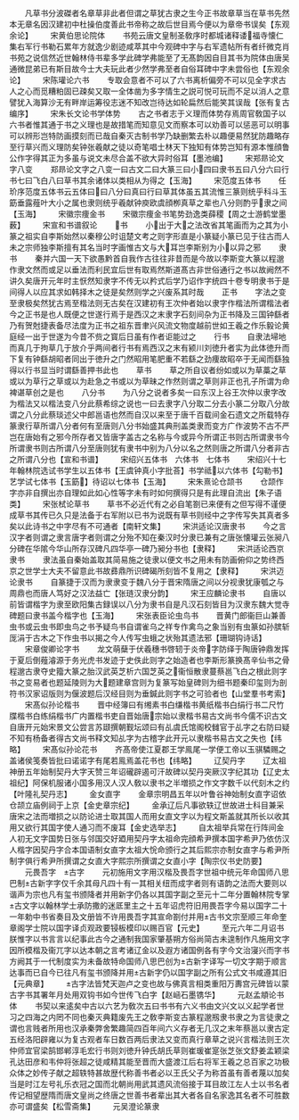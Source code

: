 <!-- { "loadSidebar": true } -->
　　凡草书分波磔者名章草非此者但谓之草犹古隶之生今正书故章草当在草书先然本无章名因汉建初中杜操伯度善此书帝称之故后世目焉今便以为章帝书误矣【东观余论】
　　宋黄伯思论院体
　　书苑云唐文皇制圣敎序时都城诸释诿福寺懐仁集右军行书勒石累年方就逸少剧迹咸萃其中今观碑中字与右军遗帖所有者纤微克肖书苑之说信然近世翰林侍书辈多学此碑学弗能至了无髙韵因自目其书为院体由唐吴通微昆弟已有斯目故今士大夫玩此者少然学弗至者自俗耳碑中字未尝俗也【东观余论】
　　宋陈瓘论六书
　　专取会意者不可以了六书离析偏旁不可以见全字求古人之心而觅糟粕固已疎矣又取一全体凿为多字情生之説可悦可玩而不足以消人之意譬犹入海算沙无有畔岸运筹役志迷不知改岂待达如轮扁然后能笑其误哉【张有复古编序】
　　宋朱长文论书学体势
　　古之书者志于义理而体势存焉周官敎国子以六书者惟其通于书之义理也是故措笔而知意见文而察本可以劝善可以惩恶可以明事可以辨形岂特防画摸刻而已哉自秦灭古制书学乃缺删繁去朴以趣便易然犹防趣略存至行草兴而义理防矣钟张羲献之徒以奇笔唱士林天下独知有体势岂知有源本惟顔鲁公作字得其正为多虽与说文未尽合盖不欲大异时俗耳【墨池编】
　　宋郑昻论文字八变
　　郑昻论文字之八变一曰古文二曰大篆三曰小四曰隶书五曰八分六曰行书七曰飞白八曰草书其余诸体以类相从为得之【玉海】
　　宋范度五体书
　　任玠序范度五体书云五体曰曰八分曰真曰行曰草其体虽五其流惟三篆则统乎科斗玉筯垂露薤叶大小之属也隶则统乎羲献钟庾欧虞顔栁真草之辈也八分则酌乎隶之间【玉海】
　　宋徽宗痩金书
　　宋徽宗痩金书笔势劲逸类薛稷【周之士游鹤堂墨薮】
　　宋宣和书谱叙论
　　书
　　小出于大之法改省其笔画而为之其为小篆之祖实自李斯始然以秦穆公时诅楚文考之则字形直是小篆疑小篆已见于往古而人未之宗师独李斯擅有其名当时字画惟古文与大耳岂李斯别为小以异之邪
　　隶书
　　秦并六国一天下欲愚黔首自我作古往往非昔而是今故以李斯变大篆以程邈作隶文然而或足以垂法而利民宜后世有取焉然斯道髙古非世俗通行之书以故阙然不讲久矣唐开元年时主恹然知隶字不传无以矜式后学乃诏作字统四十卷专明隶书于是间得人以应其求如韩择木之徒是矣然则学之兴废系其时哉
　　正书
　　字法之变至隶极矣然犹古焉至楷法则无古矣在汉建初有王次仲者始以隶字作楷法所谓楷法者今之正书是也人既便之世遂行焉于是西汉之末隶字石刻间杂为正书降及三国钟繇者乃有贺尅捷表备尽法度为正书之祖东晋聿兴风流文物度越前世如王羲之作乐毅论黄庭经一出于世遂为今昔不赀之寳后日虽有作者讵能过之
　　行书
　　自隶法埽地而真几于拘草几于放介乎两间者行书有焉西汉之末有颍川刘徳升者实为此体徳升而下复有钟繇胡昭者同出于徳升之门然昭用笔肥重不若繇之劲痩故昭卒于无闻而繇独得以行书显当时谓繇善押书此也
　　草书
　　草之所自议者纷如或以为草藁之草或以为草行之草或以为赴急之书或以为草昧之作然则谓之草则非正也孔子所谓为命裨谌草创之是也
　　八分书
　　为八分之说者多矣一曰东汉上谷王次仲以隶字改为楷法又以楷法变八分此蔡希综之说也一曰去隶字八分取二分去小篆二分取八分故谓之八分此蔡琰述父中郎邕语也然而自汉以来至于唐千百载间金石遗文之所载特存篆隶行草所谓八分者何有至唐则八分书始盛其典刑盖类隶而变方广作波势不古不严岂在唐始有之邪今所存者又皆唐字盖古之名称与今或异今所谓正书则古所谓隶书今所谓隶书则古所谓八分至唐则犹有隶书中别为八分以名之然则唐之所谓八分者非古之所谓八分也【宣和书谱】
　　宋绍兴五体书　六体书　七体书
　　宋绍兴十七年翰林院选试书学生以五体书【王虞钟真小字批荅】书学祗以六体书【勾勒书】艺学试七体书【玉筯】待诏以七体书【玉海】
　　宋朱熹论仓颉书
　　仓颉作字亦非自撰出亦自理如此如心性等字未有时如何撰得只是有此理自流出【朱子语类】
　　宋张栻论草书
　　草书不必近代有之必自笔劄已来便有之但写得不谨便成草书其传已久只是法备于右军附以已书为说既有草书则经中之字传写失其真者多矣以此诗书之中字尽有不可通者【南轩文集】
　　宋洪适论汉唐隶书
　　今之言汉字者则谓之隶言唐字者则谓之分殆不知在秦汉时分隶已兼有之唐张懐瓘云张昶八分碑在华隂今华山所存汉碑凡四华亭一碑乃昶分书也【隶释】
　　宋洪适论西京隶书
　　隶法虽自秦始盖取其简易施之徒隶以便文书之用未有防画俯仰之势终西京之世学士大夫不留意此书故彞鼎所识碑碣所刻皆不复用之【隶释】
　　宋洪迈论隶书
　　自篆捷于汉而为隶隶变于魏八分于晋宋隋唐之间以分视隶犹康瓠之与周鼎也而唐人笃好之汉法益亡【张琏汉隶分韵】
　　宋王应麟论隶书
　　自唐以前皆谓楷字为隶至欧阳集古録误以八分为隶书自是凡汉石刻皆目为汉隶东魏大觉寺碑题曰隶书盖今楷字也【玉海】
　　宋张表臣论虫鸟书
　　晋黄门郎衞巨山兼善虫书或云虫书即虫鸟之书予疑鸟书自谓雀乌之祥专作禽鸟之象当别有虫篆如孙膑斩厐涓于古木之下作虫书以揭之今人传写虫蛾之状殆其遗法邪【珊瑚钩诗话】
　　宋章俊卿论字书
　　龙文萌蘖于伏羲穗书啓轫于炎帝字防绎于陶唐钟鼎发挥于夏后倒薤濬源于务光虎书发迹于史佚此则字之始造者也李斯形篆换髙辛仙书之骨程邈古隶夺史籀大篆之胎汉武英芝析六国芝英之衞恒散隶蔓蔡邕飞白之根此则字书之变易者也题延陵则为大题建章宫则为复篆写始皇碑则为细书题秦印玺则为剖符书汉家诏版则为偃波题后汉经目则为垂鍼此则字书之可验者也【山堂羣书考索】
　　宋髙似孙论楷书
　　晋中经簿曰有缃素书白缣楷书黄纸楷书白绢行书二尺竹牒楷书白练绢楷书广内置楷书吏自晋始唐宗始以隶楷书易古文尚书今儒不识古文自唐开元始宋景文公尝言苏颋撰朝觐坛颂曰有乩虞氏馆阁校雠官于乩字之右防曰疑不知有杨备者得古文尚书释文知乩字为古稽字此开元以隶楷书易古文之失也【纬略】
　　宋髙似孙论花书
　　齐髙帝使江夏郡王学鳯尾一学便工帝以玉骐驎赐之盖诸侯笺奏皆批曰诺诺字有尾若鳯焉盖花书也【纬略】
　　辽契丹字
　　辽太祖神册五年始制契丹大字天赞三年诏礲辟遏可汗故碑以契丹突厥汉字纪其功【辽史太祖纪】阿保机服诸小国多用汉人汉人敎以隶书之半増损之作文字数千以代刻木之约【叶隆礼契丹志】
　　金女直字
　　金章宗明昌五年以叶鲁谷神始制女直字诏依仓颉立庙例祠于上京【金史章宗纪】
　　金承辽后凡事欲轶辽世故进士科目兼采唐宋之法而増损之以防论进士取其国人而用女直文字以为程文斯盖就其所长以收其用又欲行其国字使人通习而不废耳【金史选举志】
　　自太祖举兵常在行阵间金人初无文字国势日张与邻国交好廼用契丹字太祖命完顔希尹撰本国字希尹乃依仿汉人楷字因契丹字合本国语制女直字太祖大恱命颁行之其后熙宗亦制女直字与希尹所制字俱行希尹所撰谓之女直大字熙宗所撰谓之女直小字【陶宗仪书史防要】
　　元畏吾字　古字
　　元初施用文字用汉楷及畏吾字世祖中统元年命国师八思巴制古新字字仅千余其母凡四十有一其相关纽而成字者则有语韵之法而大要则以谐声为宗也凡有玺书颁降者并用新字仍各以其国字副之至元十二年分置翰林院专掌古文字以翰林学士承防撒的迷厎里主之十五年诏虎符旧用畏吾字今易以国字二十一年勅中书省奏目及文册皆不许用畏吾字其宣命劄付并用古书文宗至顺三年命奎章阁学士院以国字译贞观政要锓板模印以赐百官【元史】
　　至元六年二月诏书朕惟字以书言言以纪事此古今之通制我国家肇基朔方俗尚简古未遑制作凡施用文字因所模楷及衞兀字以达本朝之言考诸辽金以及遐方诸国例各有字今文治寖兴而字书方阙其于一代制度实为未备故特命国师八思巴创为古新字译写一切文字期于顺言达事而已自今已往凡有玺书颁降并用古新字仍以国字副之所有公式文书咸遵其旧【元典章】
　　古字法皆梵天迦卢之变也故与佛真言相类重阳万夀宫元碑皆以蒙古字书其署年月处用双钩书如今世传飞白字【赵崡石墨镌华】
　　元赵孟頫论书体
　　书契以来逺矣中古以六艺为敎次五曰书书有六义书由文兴文以义起学者世习之四海之内罔不同也秦灭典籍废先王之敎李斯变古篆程邈剏隶书隶之为言徒隶之谓也言贱者所用也汉承秦弊舍繁趣简四百年间六义存者无几汉之末年蔡邕以隶古定五经洛阳辟雍以为复古观者车日数百两后隶法又变而真行章草之说兴言楷法则王次仲师宜官梁鹄邯郸淳毛宏行书则刘徳升钟氏胡氏草则崔瑗崔寔张芝张文舒姜孟颖梁孔达田彦和韦仲将张超之徒咸精其能至晋而大盛渡江后右将军王羲之总百家之功极众体之妙传子献之超轶特甚故歴代称善书者必以王氏父子为称首虽有善者蔑以加矣当是时江左号礼乐衣冠之国而北朝尚用武其遗风流俗接于耳目故江左人士以书名者传记相望歴隋而唐文皇尚之终唐之世善书者辈出其大者各自名家逸其名者不可胜数亦可谓盛矣【松雪斋集】
　　元吴澄论篆隶
